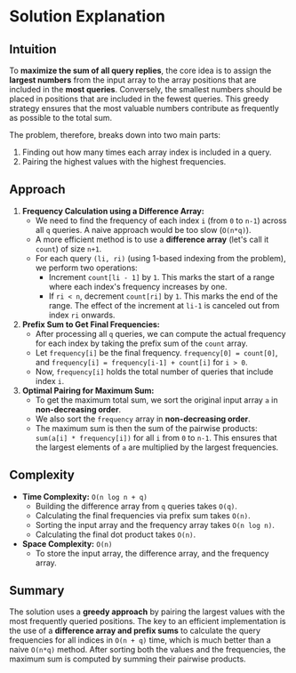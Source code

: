 
# Solution Explanation

## Intuition
To **maximize the sum of all query replies**, the core idea is to assign the **largest numbers** from the input array to the array positions that are included in the **most queries**. Conversely, the smallest numbers should be placed in positions that are included in the fewest queries. This greedy strategy ensures that the most valuable numbers contribute as frequently as possible to the total sum.

The problem, therefore, breaks down into two main parts:
1.  Finding out how many times each array index is included in a query.
2.  Pairing the highest values with the highest frequencies.

## Approach
1.  **Frequency Calculation using a Difference Array:**
    - We need to find the frequency of each index `i` (from `0` to `n-1`) across all `q` queries. A naive approach would be too slow (`O(n*q)`).
    - A more efficient method is to use a **difference array** (let's call it `count`) of size `n+1`.
    - For each query `(li, ri)` (using 1-based indexing from the problem), we perform two operations:
        - Increment `count[li - 1]` by `1`. This marks the start of a range where each index's frequency increases by one.
        - If `ri < n`, decrement `count[ri]` by `1`. This marks the end of the range. The effect of the increment at `li-1` is canceled out from index `ri` onwards.
2.  **Prefix Sum to Get Final Frequencies:**
    - After processing all `q` queries, we can compute the actual frequency for each index by taking the prefix sum of the `count` array.
    - Let `frequency[i]` be the final frequency. `frequency[0] = count[0]`, and `frequency[i] = frequency[i-1] + count[i]` for `i > 0`.
    - Now, `frequency[i]` holds the total number of queries that include index `i`.
3.  **Optimal Pairing for Maximum Sum:**
    - To get the maximum total sum, we sort the original input array `a` in **non-decreasing order**.
    - We also sort the `frequency` array in **non-decreasing order**.
    - The maximum sum is then the sum of the pairwise products: `sum(a[i] * frequency[i])` for all `i` from `0` to `n-1`. This ensures that the largest elements of `a` are multiplied by the largest frequencies.

## Complexity
- **Time Complexity:** `O(n log n + q)`
  - Building the difference array from `q` queries takes `O(q)`.
  - Calculating the final frequencies via prefix sum takes `O(n)`.
  - Sorting the input array and the frequency array takes `O(n log n)`.
  - Calculating the final dot product takes `O(n)`.
- **Space Complexity:** `O(n)`
  - To store the input array, the difference array, and the frequency array.

## Summary
The solution uses a **greedy approach** by pairing the largest values with the most frequently queried positions. The key to an efficient implementation is the use of a **difference array and prefix sums** to calculate the query frequencies for all indices in `O(n + q)` time, which is much better than a naive `O(n*q)` method. After sorting both the values and the frequencies, the maximum sum is computed by summing their pairwise products.


